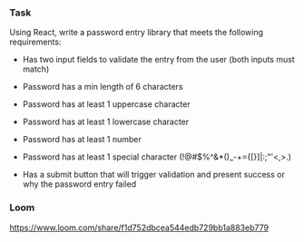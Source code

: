 ### Task
Using React, write a password entry library that meets the following requirements:

- Has two input fields to validate the entry from the user (both inputs must match)

- Password has a min length of 6 characters

- Password has at least 1 uppercase character

- Password has at least 1 lowercase character

- Password has at least 1 number

- Password has at least 1 special character (!@#$%^&*()_-+={[}]|:;"'<,>.)

- Has a submit button that will trigger validation and present success or why the password entry failed


### Loom
https://www.loom.com/share/f1d752dbcea544edb729bb1a883eb779
